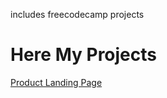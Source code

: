 includes freecodecamp projects
<h1>Here My Projects</h1>
<a href="./productlanding/index.html">Product Landing Page</a>
